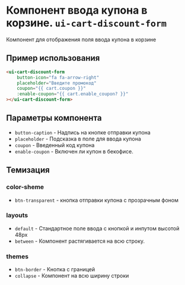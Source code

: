 # Компонент ввода купона в корзине. `ui-cart-discount-form`

Компонент для отображения поля ввода купона в корзине

## Пример использования
```html
<ui-cart-discount-form
	button-icon="fa fa-arrow-right"
	placeholder="Введите промокод"
	coupon="{{ cart.coupon }}"
	:enable-coupon="{{ cart.enable_coupon? }}"
></ui-cart-discount-form>
```

## Параметры компонента

- `button-сaption` - Надпись на кнопке отправки купона
- `placeholder` - Подсказка в поле для ввода купона
- `coupon` - Введенный код купона
- `enable-сoupon` - Включен ли купон в бекофисе.

## Темизация

### color-sheme

- `btn-transparent` - кнопка отправки купона с прозрачным фоном

### layouts

- `default` - Стандартное поле ввода с кнопкой и инпутом высотой 48px
- `between`  - Компонент растягивается на всю строку.

### themes

- `btn-border` - Кнопка с границей
- `collapse` - Компонент на всю ширину строки
